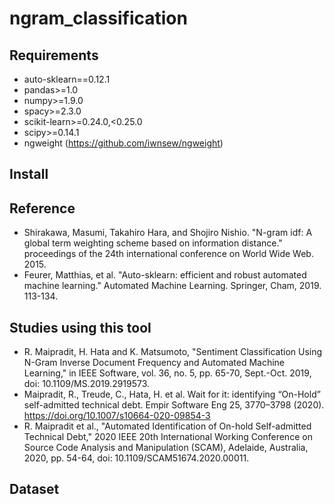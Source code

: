 # ngram_classification


## Requirements

- auto-sklearn==0.12.1
- pandas>=1.0
- numpy>=1.9.0
- spacy>=2.3.0
- scikit-learn>=0.24.0,<0.25.0
- scipy>=0.14.1
- ngweight (https://github.com/iwnsew/ngweight)

## Install


## Reference

- Shirakawa, Masumi, Takahiro Hara, and Shojiro Nishio. "N-gram idf: A global term weighting scheme based on information distance." proceedings of the 24th international conference on World Wide Web. 2015.
- Feurer, Matthias, et al. "Auto-sklearn: efficient and robust automated machine learning." Automated Machine Learning. Springer, Cham, 2019. 113-134.

## Studies using this tool

- R. Maipradit, H. Hata and K. Matsumoto, "Sentiment Classification Using N-Gram Inverse Document Frequency and Automated Machine Learning," in IEEE Software, vol. 36, no. 5, pp. 65-70, Sept.-Oct. 2019, doi: 10.1109/MS.2019.2919573.
- Maipradit, R., Treude, C., Hata, H. et al. Wait for it: identifying “On-Hold” self-admitted technical debt. Empir Software Eng 25, 3770–3798 (2020). https://doi.org/10.1007/s10664-020-09854-3
- R. Maipradit et al., "Automated Identification of On-hold Self-admitted Technical Debt," 2020 IEEE 20th International Working Conference on Source Code Analysis and Manipulation (SCAM), Adelaide, Australia, 2020, pp. 54-64, doi: 10.1109/SCAM51674.2020.00011.


## Dataset

